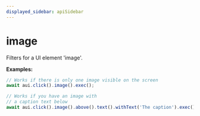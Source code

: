 ```yaml
---
displayed_sidebar: apiSidebar
---
```

# image

Filters for a UI element 'image'.

**Examples:** 
```typescript
// Works if there is only one image visible on the screen
await aui.click().image().exec();

// Works if you have an image with
// a caption text below
await aui.click().image().above().text().withText('The caption').exec();
```

